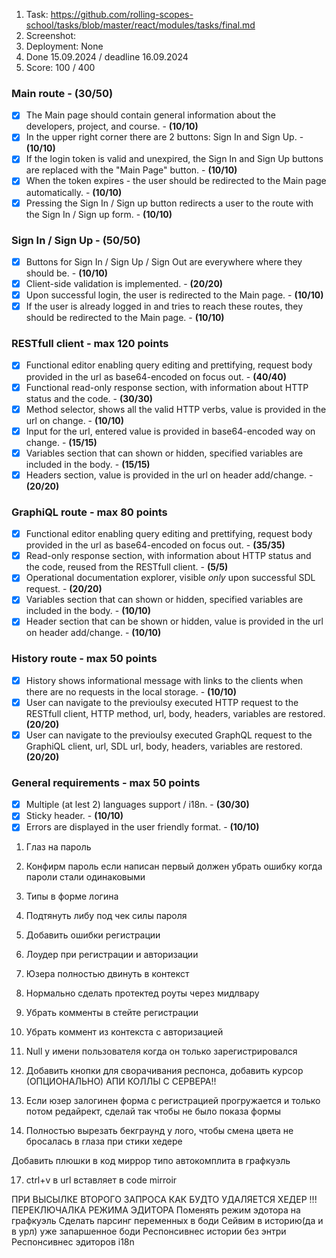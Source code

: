 1. Task: https://github.com/rolling-scopes-school/tasks/blob/master/react/modules/tasks/final.md
2. Screenshot:
3. Deployment: None
4. Done 15.09.2024 / deadline 16.09.2024
5. Score: 100 / 400

### Main route - (30/50)

- [x] The Main page should contain general information about the developers, project, and course. - **(10/10)**
- [x] In the upper right corner there are 2 buttons: Sign In and Sign Up. - **(10/10)**
- [x] If the login token is valid and unexpired, the Sign In and Sign Up buttons are replaced with the "Main Page" button. - **(10/10)**
- [x] When the token expires - the user should be redirected to the Main page automatically. - **(10/10)**
- [x] Pressing the Sign In / Sign up button redirects a user to the route with the Sign In / Sign up form. - **(10/10)**

### Sign In / Sign Up - (50/50)

- [x] Buttons for Sign In / Sign Up / Sign Out are everywhere where they should be. - **(10/10)**
- [x] Client-side validation is implemented. - **(20/20)**
- [x] Upon successful login, the user is redirected to the Main page. - **(10/10)**
- [x] If the user is already logged in and tries to reach these routes, they should be redirected to the Main page. - **(10/10)**

### RESTfull client - max 120 points

- [x] Functional editor enabling query editing and prettifying, request body provided in the url as base64-encoded on focus out. - **(40/40)**
- [x] Functional read-only response section, with information about HTTP status and the code. - **(30/30)**
- [x] Method selector, shows all the valid HTTP verbs, value is provided in the url on change. - **(10/10)**
- [x] Input for the url, entered value is provided in base64-encoded way on change. - **(15/15)**
- [x] Variables section that can shown or hidden, specified variables are included in the body. - **(15/15)**
- [x] Headers section, value is provided in the url on header add/change. - **(20/20)**

### GraphiQL route - max 80 points

- [x] Functional editor enabling query editing and prettifying, request body provided in the url as base64-encoded on focus out. - **(35/35)**
- [x] Read-only response section, with information about HTTP status and the code, reused from the RESTfull client. - **(5/5)**
- [x] Operational documentation explorer, visible _only_ upon successful SDL request. - **(20/20)**
- [x] Variables section that can shown or hidden, specified variables are included in the body. - **(10/10)**
- [x] Header section that can be shown or hidden, value is provided in the url on header add/change. - **(10/10)**

### History route - max 50 points

- [x] History shows informational message with links to the clients when there are no requests in the local storage. - **(10/10)**
- [x] User can navigate to the previoulsy executed HTTP request to the RESTfull client, HTTP method, url, body, headers, variables are restored. **(20/20)**
- [x] User can navigate to the previoulsy executed GraphQL request to the GraphiQL client, url, SDL url, body, headers, variables are restored. **(20/20)**

### General requirements - max 50 points

- [x] Multiple (at lest 2) languages support / i18n. - **(30/30)**
- [x] Sticky header. - **(10/10)**
- [x] Errors are displayed in the user friendly format. - **(10/10)**

1. Глаз на пароль
2. Конфирм пароль если написан первый должен убрать ошибку когда пароли стали одинаковыми
3. Типы в форме логина
4. Подтянуть либу под чек силы пароля

5. Добавить ошибки регистрации
6. Лоудер при регистрации и авторизации
7. Юзера полностью двинуть в контекст

8. Нормально сделать протектед роуты через мидлвару
9. Убрать комменты в стейте регистрации
10. Убрать коммент из контекста с авторизацией
11. Null у имени пользователя когда он только зарегистрировался

12. Добавить кнопки для сворачивания респонса, добавить курсор (ОПЦИОНАЛЬНО)
    АПИ КОЛЛЫ С СЕРВЕРА!!
13. Если юзер залогинен форма с регистрацией прогружается и только потом редайрект, сделай так чтобы не было показа формы
14. Полностью вырезать бекграунд у лого, чтобы смена цвета не бросалась в глаза при стики хедере

Добавить плюшки в код миррор типо автокомплита в графкуэль

17. ctrl+v в url вставляет в code mirroir

ПРИ ВЫСЫЛКЕ ВТОРОГО ЗАПРОСА КАК БУДТО УДАЛЯЕТСЯ ХЕДЕР
!!!ПЕРЕКЛЮЧАЛКА РЕЖИМА ЭДИТОРА
Поменять режим эдотора на графкуэль
Сделать парсинг переменных в боди
Сейвим в историю(да и в урл) уже запаршенное боди
Респонсивнес истории без энтри
Респонсивнес эдиторов
i18n
